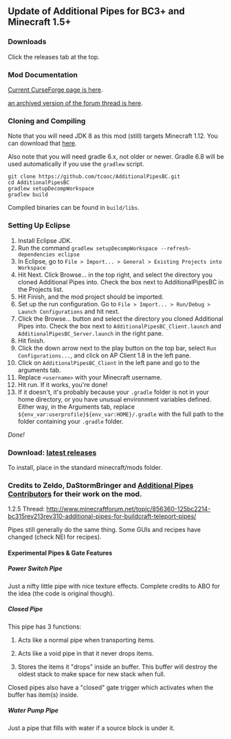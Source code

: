 ## Update of Additional Pipes for BC3+ and Minecraft 1.5+

### Downloads
Click the releases tab at the top.

### Mod Documentation
[Current CurseForge page is here](https://www.curseforge.com/minecraft/mc-mods/additional-pipes-for-buildcraft).

[an archived version of the forum thread is here](https://web.archive.org/web/20150919105906/http://mod-buildcraft.com/forums/showthread.php?tid=1467).

### Cloning and Compiling ###

Note that you will need JDK 8 as this mod (still) targets Minecraft 1.12. You can download that [here](https://www.openlogic.com/openjdk-downloads).

Also note that you will need gradle 6.x, not older or newer. Gradle 6.8 will be used automatically if you use the `gradlew` script.

    git clone https://github.com/tcooc/AdditionalPipesBC.git
    cd AdditionalPipesBC
    gradlew setupDecompWorkspace
    gradlew build
Compiled binaries can be found in `build/libs`.

    
### Setting Up Eclipse ###
1. Install Eclipse JDK.
2. Run the command `gradlew setupDecompWorkspace --refresh-dependencies eclipse`
3. In Eclipse, go to `File > Import... > General > Existing Projects into Workspace`
4. Hit Next.  Click Browse... in the top right, and select the directory you cloned Additional Pipes into.  Check the box next to AdditionalPipesBC in the Projects list.
5. Hit Finish, and the mod project should be imported.
6. Set up the run configuration.  Go to `File > Import... > Run/Debug > Launch Configurations` and hit next.
7. Click the Browse... button and select the directory you cloned Additional Pipes into.  Check the box next to `AdditionalPipesBC_Client.launch` and `AdditionalPipesBC_Server.launch` in the right pane.
8. Hit finish.
9. Click the down arrow next to the play button on the top bar, select `Run Configurations...`, and click on AP Client 1.8 in the left pane.
10. Click on `AdditionalPipesBC_Client` in the left pane and go to the arguments tab.
11. Replace `<username>` with your Minecraft username.
11.  Hit run.  If it works, you're done!
12.  If it doesn't, it's probably because your `.gradle` folder is not in your home directory, or you have unusual environment variables defined.  Either way, in the Arguments tab, replace `${env_var:userprofile}${env_var:HOME}/.gradle` with the full path to the folder containing your `.gradle` folder.

*Done!*

### Download: [latest releases](https://github.com/tcooc/AdditionalPipesBC/releases) ####
To install, place in the standard minecraft/mods folder.

### Credits to Zeldo, DaStormBringer and [Additional Pipes Contributors](https://github.com/tcooc/AdditionalPipesBC/graphs/contributors) for their work on the mod.

1.2.5 Thread: http://www.minecraftforum.net/topic/856360-125bc2214-bc315rev213rev310-additional-pipes-for-buildcraft-teleport-pipes/

Pipes still generally do the same thing. Some GUIs and recipes have changed (check NEI for recipes).

#### Experimental Pipes & Gate Features ####

##### Power Switch Pipe #####

Just a nifty little pipe with nice texture effects. Complete credits to ABO for the idea (the code is original though).

##### Closed Pipe #####

This pipe has 3 functions:

1. Acts like a normal pipe when transporting items.

2. Acts like a void pipe in that it never drops items.

3. Stores the items it "drops" inside an buffer. This buffer will destroy the oldest stack to make space for new stack when full.

Closed pipes also have a "closed" gate trigger which activates when the buffer has item(s) inside.

##### Water Pump Pipe #####

Just a pipe that fills with water if a source block is under it.